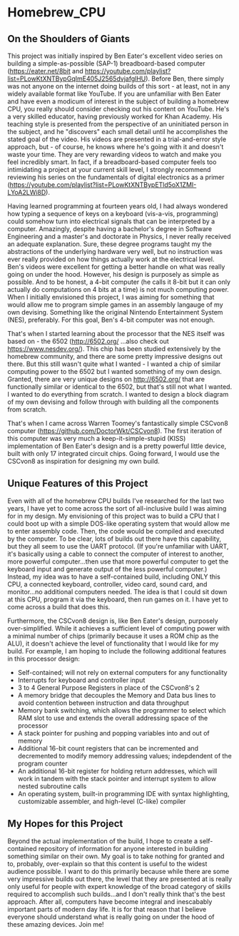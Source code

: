 # Homebrew_CPU

## On the Shoulders of Giants
This project was initially inspired by Ben Eater's excellent video series on building a simple-as-possible (SAP-1) breadboard-based computer (https://eater.net/8bit and https://youtube.com/playlist?list=PLowKtXNTBypGqImE405J2565dvjafglHU). Before Ben, there simply was not anyone on the internet doing builds of this sort - at least, not in any widely available format like YouTube. If you are unfamiliar with Ben Eater and have even a modicum of interest in the subject of building a homebrew CPU, you really should consider checking out his content on YouTube. He's a very skilled educator, having previously worked for Khan Academy. His teaching style is presented from the perspective of an uninitiated person in the subject, and he "discovers" each small detail until he accomplishes the stated goal of the video. His videos are presented in a trial-and-error style approach, but - of course, he knows where he's going with it and doesn't waste your time. They are very rewarding videos to watch and make you feel incredibly smart. In fact, if a breadboard-based computer feels too intimidating a project at your current skill level, I strongly recommend reviewing his series on the fundamentals of digital electronics as a primer (https://youtube.com/playlist?list=PLowKtXNTBypETld5oX1ZMI-LYoA2LWi8D).

Having learned programming at fourteen years old, I had always wondered how typing a sequence of keys on a keyboard (vis-a-vis, programming) could somehow turn into electrical signals that can be interpreted by a computer. Amazingly, despite having a bachelor's degree in Software Engineering and a master's and doctorate in Physics, I never really received an adequate explanation. Sure, these degree programs taught my the abstractions of the underlying hardware very well, but no instruction was ever really provided on how things actually work at the electrical level. Ben's videos were excellent for getting a better handle on what was really going on under the hood. However, his design is purposely as simple as possible. And to be honest, a 4-bit computer (he calls it 8-bit but it can only actually do computations on 4 bits at a time) is not much computing power. When I initially envisioned this project, I was aiming for something that would allow me to program simple games in an assembly langauge of my own devising. Something like the original Nintendo Entertainment System (NES), preferably. For this goal, Ben's 4-bit computer was not enough. 

That's when I started learning about the processor that the NES itself was based on - the 6502 (http://6502.org/ ...also check out https://www.nesdev.org/). This chip has been studied extensively by the homebrew community, and there are some pretty impressive designs out there. But this still wasn't quite what I wanted - I wanted a chip of similar computing power to the 6502 but I wanted something of my own design. Granted, there are very unique designs on http://6502.org/ that are functionally similar or identical to the 6502, but that's still not what I wanted. I wanted to do everything from scratch. I wanted to design a block diagram of my own devising and follow through with building all the components from scratch.

That's when I came across Warren Toomey's fantastically simple CSCvon8 computer (https://github.com/DoctorWkt/CSCvon8). The first iteration of this computer was very much a keep-it-simple-stupid (KISS) implementation of Ben Eater's design and is a pretty powerful little device, built with only 17 integrated circuit chips. Going forward, I would use the CSCvon8 as inspiration for designing my own build.

## Unique Features of this Project
Even with all of the homebrew CPU builds I've researched for the last two years, I have yet to come across the sort of all-inclusive build I was aiming for in my design. My envisioning of this project was to build a CPU that I could boot up with a simple DOS-like operating system that would allow me to enter assembly code. Then, the code would be compiled and executed by the computer. To be clear, lots of builds out there have this capability, but they all seem to use the UART protocol. (If you're unfamiliar with UART, it's basically using a cable to connect the computer of interest to another, more powerful computer...then use that more powerful computer to get the keyboard input and generate output of the less powerful computer.) Instead, my idea was to have a self-contained build, including ONLY this CPU, a connected keyboard, controller, video card, sound card, and monitor...no additional computers needed. The idea is that I could sit down at this CPU, program it via the keyboard, then run games on it. I have yet to come across a build that does this. 

Furthermore, the CSCvon8 design is, like Ben Eater's design, purposely over-simplified. While it achieves a sufficient level of computing power with a minimal number of chips (primarily because it uses a ROM chip as the ALU), it doesn't achieve the level of functionality that I would like for my build. For example, I am hoping to include the following additional features in this processor design:
  - Self-contained; will not rely on external computers for any functionality
  - Interrupts for keyboard and controller input
  - 3 to 4 General Purpose Registers in place of the CSCvon8's 2
  - A memory bridge that decouples the Memory and Data bus lines to avoid contention between instruction and data throughput
  - Memory bank switching, which allows the programmer to select which RAM slot to use and extends the overall addressing space of the processor
  - A stack pointer for pushing and popping variables into and out of memory
  - Additional 16-bit count registers that can be incremented and decremented to modify memory addressing values; indepdendent of the program counter
  - An additional 16-bit register for holding return addresses, which will work in tandem with the stack pointer and interrupt system to allow nested subroutine calls
  - An operating system, built-in programming IDE with syntax highlighting, customizable assembler, and high-level (C-like) compiler

## My Hopes for this Project
Beyond the actual implementation of the build, I hope to create a self-contained repository of information for anyone interested in building something similar on their own. My goal is to take nothing for granted and to, probably, over-explain so that this content is useful to the widest audience possible. I want to do this primarily because while there are some very impressive builds out there, the level that they are presented at is really only useful for people with expert knowledge of the broad category of skills required to accomplish such builds...and I don't really think that's the best approach. After all, computers have become integral and inescabably important parts of modern day life. It is for that reason that I believe everyone should understand what is really going on under the hood of these amazing devices. Join me!
